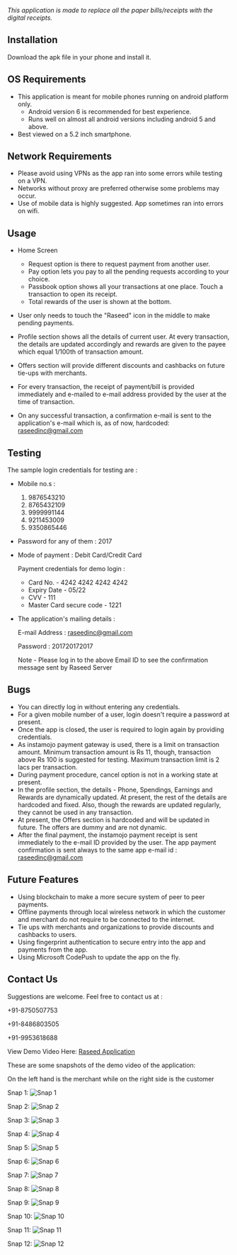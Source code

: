 *This application is made to replace all the paper bills/receipts with the digital receipts.*

Installation
---------------------------------------------------------------------------------------------------
Download the apk file in your phone and install it.


OS Requirements
---------------------------------------------------------------------------------------------------
* This application is meant for mobile phones running on android platform only.
  - Android version 6 is recommended for best experience.
  - Runs well on almost all android versions including android 5 and above.
* Best viewed on a 5.2 inch smartphone.


Network Requirements
---------------------------------------------------------------------------------------------------
* Please avoid using VPNs as the app ran into some errors while testing on a VPN.
* Networks without proxy are preferred otherwise some problems may occur.
* Use of mobile data is highly suggested. App sometimes ran into errors on wifi.


Usage
---------------------------------------------------------------------------------------------------
* Home Screen
  - Request option is there to request payment from another user.
  - Pay option lets you pay to all the pending requests according to your choice.
  - Passbook option shows all your transactions at one place. Touch a transaction to open its receipt.
  - Total rewards of the user is shown at the bottom.
* User only needs to touch the "Raseed" icon in the middle to make pending payments.
* Profile section shows all the details of current user. At every transaction, the details are updated accordingly and
  rewards are given to the payee which equal 1/100th of transaction amount.
* Offers section will provide different discounts and cashbacks on future tie-ups with merchants.


* For every transaction, the receipt of payment/bill is provided immediately and e-mailed to e-mail address provided by the user
  at the time of transaction.
* On any successful transaction, a confirmation e-mail is sent to the application's e-mail which is, as of now, hardcoded: raseedinc@gmail.com


Testing
---------------------------------------------------------------------------------------------------
The sample login credentials for testing are :
* Mobile no.s :
	1. 9876543210
	2. 8765432109
	3. 9999991144
	4. 9211453009
	5. 9350865446
* Password for any of them : 2017
* Mode of payment : Debit Card/Credit Card

  Payment credentials for demo login :
  - Card No.			-	4242 4242 4242 4242
  - Expiry Date			-	05/22
  - CVV 			-	111
  - Master Card secure code 	-	1221

* The application's mailing details :

  E-mail Address 	: 	raseedinc@gmail.com

  Password 		: 	201720172017

  Note - Please log in to the above Email ID to see the confirmation message sent by Raseed Server

Bugs
---------------------------------------------------------------------------------------------------
* You can directly log in without entering any credentials.
* For a given mobile number of a user, login doesn't require a password at present.
* Once the app is closed, the user is required to login again by providing credentials.
* As instamojo payment gateway is used, there is a limit on transaction amount.
  Minimum transaction amount is Rs 11, though, transaction above Rs 100 is suggested for testing.
  Maximum transaction limit is 2 lacs per transaction.
* During payment procedure, cancel option is not in a working state at present.
* In the profile section, the details - Phone, Spendings, Earnings and Rewards are dynamically updated.
  At present, the rest of the details are hardcoded and fixed. Also, though the rewards are updated regularly,
  they cannot be used in any transaction.
* At present, the Offers section is hardcoded and will be updated in future. The offers are dummy and are not dynamic.
* After the final payment, the instamojo payment receipt is sent immediately to the e-mail ID provided by the user.
  The app payment confirmation is sent always to the same app e-mail id : raseedinc@gmail.com


Future Features
---------------------------------------------------------------------------------------------------

* Using blockchain to make a more secure system of peer to peer payments.
* Offline payments through local wireless network in which the customer and merchant do not require to be connected to the internet.
* Tie ups with merchants and organizations to provide discounts and cashbacks to users.
* Using fingerprint authentication to secure entry into the app and payments from the app.
* Using Microsoft CodePush to update the app on the fly.


Contact Us
---------------------------------------------------------------------------------------------------

Suggestions are welcome. Feel free to contact us at :

+91-8750507753

+91-8486803505

+91-9953618688


View Demo Video Here:  [Raseed Application](https://www.youtube.com/watch?v=rnOrtkwLzlw)

These are some snapshots of the demo video of the application:


On the left hand is the merchant while on the right side is the customer


Snap 1:
![Snap 1](https://github.com/akulagrawal/Raseed-Android-Application/blob/master/Screenshots/Screenshot%20(40).png)

Snap 2:
![Snap 2](https://github.com/akulagrawal/Raseed-Android-Application/blob/master/Screenshots/Screenshot%20(41).png)

Snap 3:
![Snap 3](https://github.com/akulagrawal/Raseed-Android-Application/blob/master/Screenshots/Screenshot%20(42).png)

Snap 4:
![Snap 4](https://github.com/akulagrawal/Raseed-Android-Application/blob/master/Screenshots/Screenshot%20(43).png)

Snap 5:
![Snap 5](https://github.com/akulagrawal/Raseed-Android-Application/blob/master/Screenshots/Screenshot%20(44).png)

Snap 6:
![Snap 6](https://github.com/akulagrawal/Raseed-Android-Application/blob/master/Screenshots/Screenshot%20(45).png)

Snap 7:
![Snap 7](https://github.com/akulagrawal/Raseed-Android-Application/blob/master/Screenshots/Screenshot%20(46).png)

Snap 8:
![Snap 8](https://github.com/akulagrawal/Raseed-Android-Application/blob/master/Screenshots/Screenshot%20(47).png)

Snap 9:
![Snap 9](https://github.com/akulagrawal/Raseed-Android-Application/blob/master/Screenshots/Screenshot%20(48).png)

Snap 10:
![Snap 10](https://github.com/akulagrawal/Raseed-Android-Application/blob/master/Screenshots/Screenshot%20(49).png)

Snap 11:
![Snap 11](https://github.com/akulagrawal/Raseed-Android-Application/blob/master/Screenshots/Screenshot%20(50).png)

Snap 12:
![Snap 12](https://github.com/akulagrawal/Raseed-Android-Application/blob/master/Screenshots/Screenshot%20(51).png)
